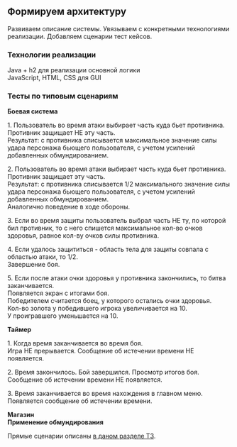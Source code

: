 ## Формируем архитектуру
 Развиваем описание системы. Увязываем с конкретными технологиями реализации. Добавляем сценарии тест кейсов.
 
 ### Технологии реализации
 Java + h2 для реализации основной логики  
 JavaScript, HTML, CSS для GUI
 
 ### Тесты по типовым сценариям  
 **Боевая система**  
 
 1\. Пользователь во время атаки выбирает часть куда бьет противника.
 Противник защищает НЕ эту часть.  
 Результат: c противника списывается максимальное значение силы удара персонажа бьющего пользователя, с учетом усилений добавленных обмундированием.  
 
 2\. Пользователь во время атаки выбирает часть куда бьет противника.
 Противник защищает эту часть.  
 Результат: c противника списывается 1/2 максимального значение силы удара персонажа бьющего пользователя, с учетом усилений добавленных обмундированием.  
 Аналогично поведение в ходе обороны.   
 
 3\. Если во время защиты пользователь выбрал часть НЕ ту, по которой бил противник, то с него спишется максимальное кол-во очков здоровья, равное кол-ву очков силы противника.  
 
 4\. Если удалось защититься - область тела для защиты совпала с областью атаки, то 1/2.     
 Завершение боя.  
 
 5\. Если после атаки очки здоровья у противника закончились, то битва заканчивается.  
 Появляется экран с итогами боя.  
 Победителем считается боец, у которого остались очки здоровья.  
 Кол-во золота у победившего игрока увеличивается на 10.  
 У проигравшего уменьшается на 10.      
 
 
 **Таймер**  
 
 1\. Когда время заканчивается во время боя.  
 Игра НЕ прерывается. Сообщение об истечении времени НЕ появляется.   
 
 2\. Время закончилось. Бой завершился. Просмотр итогов боя.  
 Сообщение об истечении времени НЕ появляется.  
 
 3\. Время заканчивается во время нахождения в главном меню.   
 Появляется сообщение об истечении времени.
 
 **Магазин**  
 **Применение обмундирования**    
 
 Прямые сценарии описаны [в даном разделе ТЗ](https://github.com/FedorSabeshkin/OOP/blob/main/1%20Task.md#%D0%BF%D0%BE%D0%BB%D1%8C%D0%B7%D0%BE%D0%B2%D0%B0%D1%82%D0%B5%D0%BB%D1%8C%D1%81%D0%BA%D0%B8%D0%B5-%D1%81%D1%86%D0%B5%D0%BD%D0%B0%D1%80%D0%B8%D0%B8).
 
 
